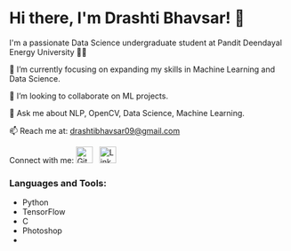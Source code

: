 # Hi there, I'm Drashti Bhavsar! 👋

I'm a passionate Data Science undergraduate student at Pandit Deendayal Energy University ✌🏻 

🔭 I’m currently focusing on expanding my skills in Machine Learning and Data Science.

🤝 I’m looking to collaborate on ML projects.

💬 Ask me about NLP, OpenCV, Data Science, Machine Learning.

📫 Reach me at: drashtibhavsar09@gmail.com

Connect with me:
<a href="(https://github.com/Drashti0913)"><img src="https://image.flaticon.com/icons/svg/25/25231.svg" alt="GitHub" width="30"></a>&nbsp;&nbsp;
<a href="(https://www.linkedin.com/in/drashtibhavsar9/)"><img src="https://image.flaticon.com/icons/svg/174/174857.svg" alt="LinkedIn" width="30"></a>

### Languages and Tools:

- Python
- TensorFlow
- C
- Photoshop
- 
